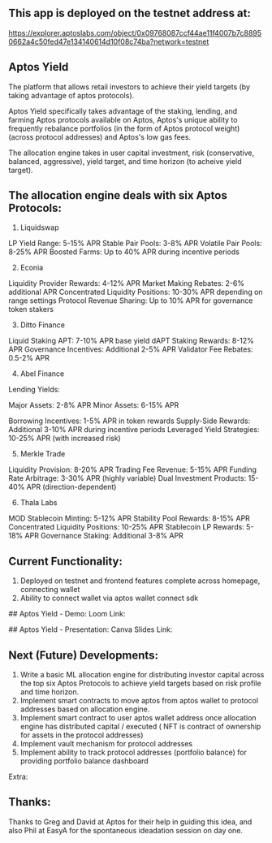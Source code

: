 ## This app is deployed on the testnet address at:
https://explorer.aptoslabs.com/object/0x09768087ccf44ae11f4007b7c88950662a4c50fed47e134140614d10f08c74ba?network=testnet

## Aptos Yield
The platform that allows retail investors to achieve their yield targets (by taking advantage of aptos protocols). 

Aptos Yield specifically takes advantage of the staking, lending, and farming Aptos protocols available on Aptos, Aptos's unique ability to frequently rebalance portfolios (in the form of Aptos protocol weight) (across protocol addresses) and Aptos's low gas fees.

The allocation engine takes in user capital investment, risk (conservative, balanced, aggressive), yield target, and time horizon (to acheive yield target).

## The allocation engine deals with six Aptos Protocols:

1. Liquidswap

LP Yield Range: 5-15% APR
Stable Pair Pools: 3-8% APR
Volatile Pair Pools: 8-25% APR
Boosted Farms: Up to 40% APR during incentive periods


2. Econia

Liquidity Provider Rewards: 4-12% APR
Market Making Rebates: 2-6% additional APR
Concentrated Liquidity Positions: 10-30% APR depending on range settings
Protocol Revenue Sharing: Up to 10% APR for governance token stakers


3. Ditto Finance

Liquid Staking APT: 7-10% APR base yield
dAPT Staking Rewards: 8-12% APR
Governance Incentives: Additional 2-5% APR
Validator Fee Rebates: 0.5-2% APR


4. Abel Finance

Lending Yields:

Major Assets: 2-8% APR
Minor Assets: 6-15% APR


Borrowing Incentives: 1-5% APR in token rewards
Supply-Side Rewards: Additional 3-10% APR during incentive periods
Leveraged Yield Strategies: 10-25% APR (with increased risk)


5. Merkle Trade

Liquidity Provision: 8-20% APR
Trading Fee Revenue: 5-15% APR
Funding Rate Arbitrage: 3-30% APR (highly variable)
Dual Investment Products: 15-40% APR (direction-dependent)


6. Thala Labs

MOD Stablecoin Minting: 5-12% APR
Stability Pool Rewards: 8-15% APR
Concentrated Liquidity Positions: 10-25% APR
Stablecoin LP Rewards: 5-18% APR
Governance Staking: Additional 3-8% APR

## Current Functionality:

1. Deployed on testnet and frontend features complete across homepage, connecting wallet
2. Ability to connect wallet via aptos wallet connect sdk

## Aptos Yield - Demo:
Loom Link: 

## Aptos Yield - Presentation:
Canva Slides Link: 

## Next (Future) Developments:
1. Write a basic ML allocation engine for distributing investor capital across the top six Aptos Protocols to achieve yield targets based on risk profile and time horizon.
2. Implement smart contracts to move aptos from aptos wallet to protocol addresses based on allocation engine.
3. Implement smart contract to user aptos wallet address once allocation engine has distributed capital / executed ( NFT is contract of ownership for assets in the protocol addresses)
4. Implement vault mechanism for protocol addresses
5. Implement ability to track protocol addresses (portfolio balance) for providing portfolio balance dashboard

Extra:

## Thanks:
Thanks to Greg and David at Aptos for their help in guiding this idea, and also Phil at EasyA for the spontaneous ideadation session on day one. 

